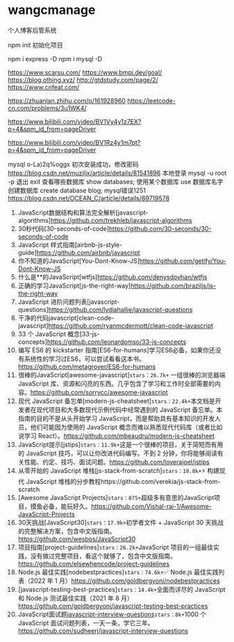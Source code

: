 # wangcmanage
个人博客后管系统


npm init 初始化项目

npm i express -D 
npm i mysql -D

https://www.scarsu.com/
https://www.bmpi.dev/goal/
https://blog.othing.xyz/
http://gtdstudy.com/page/2/
https://www.cnfeat.com/

https://zhuanlan.zhihu.com/p/161928960
https://leetcode-cn.com/problems/3u1WK4/

https://www.bilibili.com/video/BV1Vy4y1z7EX?p=4&spm_id_from=pageDriver

https://www.bilibili.com/video/BV1Rz4y1m7pt?p=4&spm_id_from=pageDriver


mysql o-La)2q%oggx
初次安装成功，修改密码
https://blog.csdn.net/muziljx/article/details/81541896
本地登录 mysql -u root -p
退出 exit
查看哪些数据库 show databases;
使用某个数据库 use 数据库名字
创建数据库 create database blog;
mysql错误1251 https://blog.csdn.net/OCEAN_C/article/details/89719578

 1. JavaScript数据结构和算法完全解析[javascript-algorithms]https://github.com/trekhleb/javascript-algorithms
 2. 30秒代码[30-seconds-of-code]https://github.com/30-seconds/30-seconds-of-code
 3. JavaScript 样式指南[airbnb-js-style-guide]https://github.com/airbnb/javascript
 4. 你不知道的JavaScript[You-Dont-Know-JS]https://github.com/getify/You-Dont-Know-JS
 5. 什么是**的JavaScript[wtfjs]https://github.com/denysdovhan/wtfjs
 6.  正确的学习JavaScript[js-the-right-way]https://github.com/braziljs/js-the-right-way
 7.   JavaScript 进阶问题列表[javascript-questions]https://github.com/lydiahallie/javascript-questions
 8.   干净的代码javascript[clean-code-javascript]https://github.com/ryanmcdermott/clean-code-javascript
 9.   33 个 JavaScript 概念[33-js-concepts]https://github.com/leonardomso/33-js-concepts
 10.   编写 ES6 的 kickstarter 指南[ES6-for-humans]学习ES6必备，如果你还没有系统性的学习过ES6，可以尝试看看这本书。https://github.com/metagrover/ES6-for-humans
 11.   很棒的JavaScript[awesome-javascript]`stars：26.7k+` 一组很棒的浏览器端 JavaScript 库、资源和闪亮的东西。几乎包含了学习和工作时全部需要的内容。https://github.com/sorrycc/awesome-javascript
 12.   现代 JavaScript 备忘单[modern-js-cheatsheet]`stars：22.4k+`本文档是开发者在现代项目和大多数现代示例代码中经常遇到的 JavaScript 备忘单。本指南的目的不是从头开始学习 JavaScript，而是帮助具有基本知识的开发人员，他们可能因为使用的 JavaScript 概念而难以熟悉现代代码库（或者比如说学习 React）。https://github.com/mbeaudru/modern-js-cheatsheet
 13.   JavaScript提示[jstips]`stars：11.9k+`这是一个很棒的项目，关于简短而有用的 JavaScript 技巧，可以让你改进代码编写。不到 2 分钟，你将能够阅读有关性能、约定、技巧、面试问题。https://github.com/loverajoel/jstips
 14.   从零开始的 JavaScript 堆栈[js-stack-from-scratch]`stars：18.8k+`️⚡ 构建现代 JavaScript 堆栈的分步教程https://github.com/verekia/js-stack-from-scratch
 15.   [Awesome JavaScript Projects]`stars：875+`超级多有意思的JavaScript项目，摸鱼必备，能玩好久。https://github.com/Vishal-raj-1/Awesome-JavaScript-Projects
 16.   30天挑战[JavaScript30]`stars：17.9k+`初学者文件 + JavaScript 30 天挑战的完整解决方案，包含中文版指南。https://github.com/wesbos/JavaScript30
 17.   项目指南[project-guidelines]`stars：26.2k+`JavaScript 项目的一组最佳实践，没有做过完整项目，看这个就够了，包含中文版指南。https://github.com/elsewhencode/project-guidelines
 18.   Node.js 最佳实践[nodebestpractices]`stars：74.6k+`✅ Node.js 最佳实践列表（2022 年 1 月）https://github.com/goldbergyoni/nodebestpractices
 19.   [javascript-testing-best-practices]`stars：14.4k+`全面而详尽的 JavaScript 和 Node.js 测试最佳实践（2021 年 8 月）https://github.com/goldbergyoni/javascript-testing-best-practices
 20.   JavaScript面试题[javascript-interview-questions]()`stars：8k+`1000 个 JavaScript 面试问题列表，一天一条，学它三年。https://github.com/sudheerj/javascript-interview-questions
